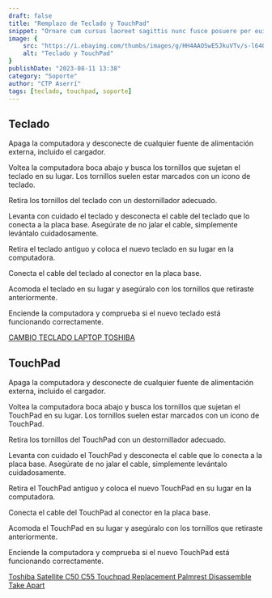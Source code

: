 ```yaml
---
draft: false
title: "Remplazo de Teclado y TouchPad"
snippet: "Ornare cum cursus laoreet sagittis nunc fusce posuere per euismod dis vehicula a, semper fames lacus maecenas dictumst pulvinar neque enim non potenti. Torquent hac sociosqu eleifend potenti."
image: {
    src: "https://i.ebayimg.com/thumbs/images/g/HH4AAOSwE5JkuVTv/s-l640.jpg",
    alt: "Teclado y TouchPad"
}
publishDate: "2023-08-11 13:38"
category: "Soporte"
author: "CTP Aserrí"
tags: [teclado, touchpad, soporte]
---
```


## Teclado

Apaga la computadora y desconecte de cualquier fuente de alimentación externa, incluido el cargador.

Voltea la computadora boca abajo y busca los tornillos que sujetan el teclado en su lugar. Los tornillos suelen estar marcados con un icono de teclado.

Retira los tornillos del teclado con un destornillador adecuado.

Levanta con cuidado el teclado y desconecta el cable del teclado que lo conecta a la placa base. Asegúrate de no jalar el cable, simplemente levántalo cuidadosamente.

Retira el teclado antiguo y coloca el nuevo teclado en su lugar en la computadora.

Conecta el cable del teclado al conector en la placa base.

Acomoda el teclado en su lugar y asegúralo con los tornillos que retiraste anteriormente.

Enciende la computadora y comprueba si el nuevo teclado está funcionando correctamente.

[CAMBIO TECLADO LAPTOP TOSHIBA](https://youtu.be/rDdxCN92ZCA)

## TouchPad

Apaga la computadora y desconecte de cualquier fuente de alimentación externa, incluido el cargador.

Voltea la computadora boca abajo y busca los tornillos que sujetan el TouchPad en su lugar. Los tornillos suelen estar marcados con un icono de TouchPad.

Retira los tornillos del TouchPad con un destornillador adecuado.

Levanta con cuidado el TouchPad y desconecta el cable que lo conecta a la placa base. Asegúrate de no jalar el cable, simplemente levántalo cuidadosamente.

Retira el TouchPad antiguo y coloca el nuevo TouchPad en su lugar en la computadora.

Conecta el cable del TouchPad al conector en la placa base.

Acomoda el TouchPad en su lugar y asegúralo con los tornillos que retiraste anteriormente.

Enciende la computadora y comprueba si el nuevo TouchPad está funcionando correctamente.

[Toshiba Satellite C50 C55 Touchpad Replacement Palmrest Disassemble Take Apart](https://www.youtube.com/watch?v=pCscCs-7Ke8&ab_channel=LaptopRepairHelp)
